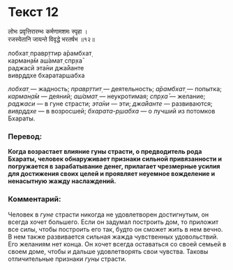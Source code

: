 # Текст 12

लोभः प्रवृत्तिरारम्भः कर्मणामशमः स्पृहा ।  
रजस्येतानि जायन्ते विवृद्धे भरतर्षभ ॥१२॥

лобхат̣ правр̣ттир а̄рамбхат̣  
карман̣а̄м аш́амат̣ спр̣ха̄  
раджасй эта̄ни джа̄йанте  
вивр̣ддхе бхаратаршабха

_лобхат̣_ — жадность; _правр̣ттит̣_ — деятельность; _а̄рамбхат̣_ — попытка; _карман̣а̄м_ — деяний; _аш́амат̣_ — неукротимая; _спр̣ха̄_ — желание; _раджаси_ — в гуне страсти; _эта̄ни_ — эти; _джа̄йанте_ — развиваются; _вивр̣ддхе_ — в возросшей; _бхарата-р̣шабха_ — о лучший из потомков Бхараты.

### Перевод:

**Когда возрастает влияние гуны страсти, о предводитель рода Бхараты, человек обнаруживает признаки сильной привязанности и погружается в зарабатывание денег, прилагает чрезмерные усилия для достижения своих целей и проявляет неуемное вожделение и ненасытную жажду наслаждений.**

### Комментарий:

Человек в _гуне_ страсти никогда не удовлетворен достигнутым, он всегда хочет большего. Если он задумал построить дом, то приложит все силы, чтобы построить его так, будто он сможет жить в нем вечно. В нем также развивается сильная жажда чувственных удовольствий. Его желаниям нет конца. Он хочет всегда оставаться со своей семьей в своем доме, чтобы и дальше удовлетворять свои чувства. Таковы отличительные признаки _гуны_ страсти.